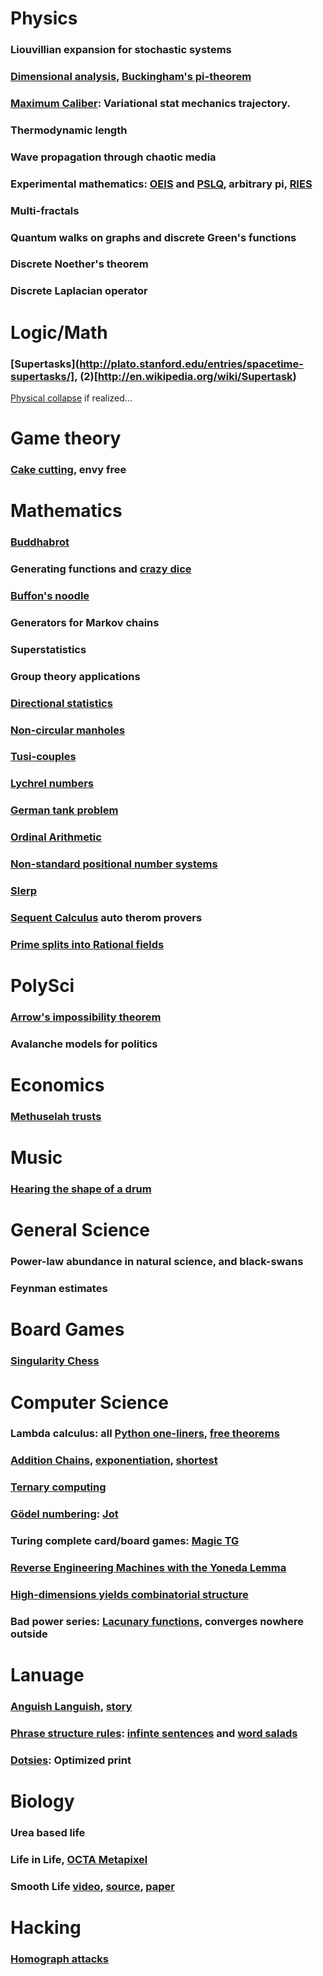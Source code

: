 # Physics
### Liouvillian expansion for stochastic systems
### [Dimensional analysis](http://en.wikipedia.org/wiki/Dimensional_analysis), [Buckingham's pi-theorem](http://en.wikipedia.org/wiki/Buckingham_%CF%80_theorem)
### [Maximum Caliber](http://rmp.aps.org/abstract/RMP/v85/i3/p1115_1): Variational stat mechanics trajectory.
### Thermodynamic length
### Wave propagation through chaotic media
### Experimental mathematics: [OEIS](http://oeis.org/) and [PSLQ](http://en.wikipedia.org/wiki/PSLQ_algorithm), arbitrary pi, [RIES](http://mrob.com/pub/ries/index.html)
### Multi-fractals
### Quantum walks on graphs and discrete Green's functions
### Discrete Noether's theorem
### Discrete Laplacian operator

# Logic/Math
### [Supertasks](http://plato.stanford.edu/entries/spacetime-supertasks/], (2)[http://en.wikipedia.org/wiki/Supertask)
[Physical collapse](http://arxiv.org/abs/1309.0144) if realized...

# Game theory
### [Cake cutting](https://en.wikipedia.org/wiki/Envy-free), envy free

# Mathematics
### [Buddhabrot](http://en.wikipedia.org/wiki/Buddhabrot)
### Generating functions and [crazy dice](http://en.wikipedia.org/wiki/Sicherman_dice)
### [Buffon's noodle](http://en.wikipedia.org/wiki/Buffon's_noodle)
### Generators for Markov chains
### Superstatistics
### Group theory applications
### [Directional statistics](http://en.wikipedia.org/wiki/Directional_statistics)
### [Non-circular manholes](http://math.stackexchange.com/questions/176659/are-non-circular-manholes-possible)
### [Tusi-couples](http://en.wikipedia.org/wiki/Tusi-couple)
### [Lychrel numbers](http://en.wikipedia.org/wiki/Lychrel_number)
### [German tank problem](https://en.wikipedia.org/wiki/German_tank_problem)
### [Ordinal Arithmetic](http://en.wikipedia.org/wiki/Ordinal_arithmetic)
### [Non-standard positional number systems](http://en.wikipedia.org/wiki/Non-standard_positional_numeral_systems)
### [Slerp](http://en.wikipedia.org/wiki/Slerp#Quaternion_Slerp)
### [Sequent Calculus](http://logitext.mit.edu/logitext.fcgi/tutorial) auto therom provers
### [Prime splits into Rational fields](http://en.wikipedia.org/wiki/Chebotarev's_density_theorem)

# PolySci
### [Arrow's impossibility theorem](http://en.wikipedia.org/wiki/Arrow's_impossibility_theorem)
### Avalanche models for politics

# Economics
### [Methuselah trusts](http://www.laphamsquarterly.org/essays/trust-issues.php?page=all)

# Music
### [Hearing the shape of a drum](http://en.wikipedia.org/wiki/Hearing_the_shape_of_a_drum)

# General Science
### Power-law abundance in natural science, and black-swans
### Feynman estimates

# Board Games
### [Singularity Chess](http://abstractstrategygames.blogspot.co.uk/2010/10/singularity-chess.html)

# Computer Science
### Lambda calculus: all [Python one-liners](http://blog.sigfpe.com/2008/09/on-writing-python-one-liners.html), [free theorems](http://citeseerx.ist.psu.edu/viewdoc/summary?doi=10.1.1.38.9875)
### [Addition Chains](http://en.wikipedia.org/wiki/Addition_chain), [exponentiation](http://en.wikipedia.org/wiki/Addition-chain_exponentiation), [shortest](http://wwwhomes.uni-bielefeld.de/achim/addition_chain.html)
### [Ternary computing](http://tunguska.sourceforge.net/about.html)
### [Gödel numbering](http://en.wikipedia.org/wiki/G%C3%B6del_numbering): [Jot](http://esolangs.org/wiki/Jot)
### Turing complete card/board games: [Magic TG](http://www.toothycat.net/~hologram/Turing/HowItWorks.html)
### [Reverse Engineering Machines with the Yoneda Lemma](http://blog.sigfpe.com/2006/11/yoneda-lemma.html)
### [High-dimensions yields combinatorial structure](http://en.wikipedia.org/wiki/Hales%E2%80%93Jewett_theorem)
### Bad power series: [Lacunary functions](http://en.wikipedia.org/wiki/Lacunary_function), converges nowhere outside

# Lanuage
### [Anguish Languish](http://en.wikipedia.org/wiki/Anguish_Languish), [story](http://www.crockford.com/wrrrld/anguish.html)
### [Phrase structure rules](http://en.wikipedia.org/wiki/Phrase_structure_rules): [infinte sentences](http://en.wikipedia.org/wiki/Buffalo_buffalo_Buffalo_buffalo_buffalo_buffalo_Buffalo_buffalo) and [word salads](http://en.wikipedia.org/wiki/Colorless_green_ideas_sleep_furiously)
### [Dotsies](http://dotsies.org/): Optimized print

# Biology
### Urea based life
### Life in Life, [OCTA Metapixel](http://www.conwaylife.com/wiki/OTCA_metapixel)
### Smooth Life [video](http://www.youtube.com/watch?v=KJe9H6qS82I), [source](http://sourceforge.net/projects/smoothlife/), [paper](http://arxiv.org/abs/1111.1567)


# Hacking
### [Homograph attacks](http://en.wikipedia.org/wiki/IDN_homograph_attack)



